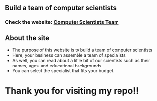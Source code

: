 ## Build a team of computer scientists

<h3>Check the website: <a href="https://computer-scientist-team-by-suhag.netlify.app/" target="_blank">Computer Scientists Team</a> </h3>

## About the site

<ul>
    <li>The purpose of this website is to build a team of computer scientists</li>
    <li>Here, your business can assemble a team of specialists</li>
    <li>As well, you can read about a little bit of our scientists such as their names, ages, and educational backgrounds.</li>
    <li>You can select the specialist that fits your budget.</li>
</ul>

# Thank you for visiting my repo!!
